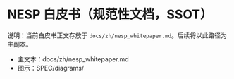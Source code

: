 # NESP 白皮书（规范性文档，SSOT）

说明：当前白皮书正文存放于 `docs/zh/nesp_whitepaper.md`。后续将以此路径为主副本。

- 主文本：docs/zh/nesp_whitepaper.md
- 图示：SPEC/diagrams/

